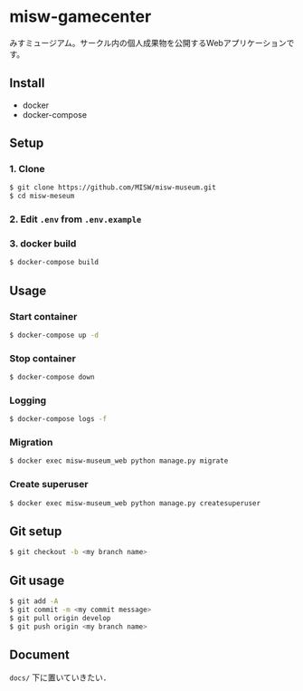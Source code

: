 # misw-gamecenter

みすミュージアム。サークル内の個人成果物を公開するWebアプリケーションです。

## Install

- docker
- docker-compose

## Setup

### 1. Clone

```bash
$ git clone https://github.com/MISW/misw-museum.git
$ cd misw-meseum
```

### 2. Edit `.env` from `.env.example`

### 3. docker build

```bash
$ docker-compose build
```

## Usage

### Start container

```bash
$ docker-compose up -d
```

### Stop container

```bash
$ docker-compose down
```

### Logging

```bash
$ docker-compose logs -f
```

### Migration

```bash
$ docker exec misw-museum_web python manage.py migrate
```

### Create superuser

```bash
$ docker exec misw-museum_web python manage.py createsuperuser
```

## Git setup

```bash
$ git checkout -b <my branch name>
```

## Git usage

```bash
$ git add -A
$ git commit -m <my commit message>
$ git pull origin develop
$ git push origin <my branch name>
```

## Document

`docs/` 下に置いていきたい．